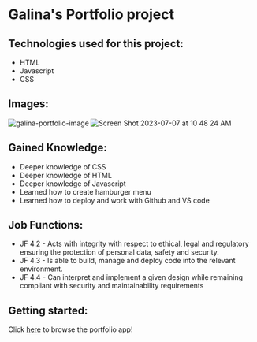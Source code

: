# Galina's Portfolio project

## Technologies used for this project:
- HTML
- Javascript
- CSS

## Images: 
![galina-portfolio-image](https://github.com/gkutieva/multiverse-project-portfolio/assets/73370477/d7c40c82-b46b-43c3-9cc5-12f6052e3d43)
![Screen Shot 2023-07-07 at 10 48 24 AM](https://github.com/gkutieva/multiverse-project-portfolio/assets/73370477/3d863002-2f76-4949-bd31-44da5a274b18)


## Gained Knowledge:
- Deeper knowledge of CSS
- Deeper knowledge of HTML
- Deeper knowledge of Javascript
- Learned how to create hamburger menu
- Learned how to deploy and work with Github and VS code


## Job Functions:
- JF 4.2 - Acts with integrity with respect to ethical, legal and regulatory ensuring the protection of personal data, safety and security.
- JF 4.3 - Is able to build, manage and deploy code into the relevant environment.
- JF 4.4 - Can interpret and implement a given design while remaining compliant with security and maintainability requirements

## Getting started:
Click [here](https://chimerical-profiterole-2bbea0.netlify.app/) to browse the portfolio app!
